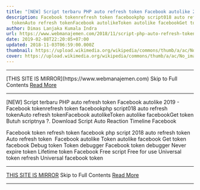 ```yaml
---
title: "[NEW] Script terbaru PHP auto refresh token Facebook autolike 2019"
description: Facebook tokenrefresh token facebookphp script018 auto refresh
  tokenAuto refresh tokenFacebook autolikeToken autolike facebookGet token
author: Dimas Lanjaka Kumala Indra
url: https://www.webmanajemen.com/2018/11/script-php-auto-refresh-token-facebook.html
date: 2019-02-08T22:20:05+07:00
updated: 2018-11-03T06:59:00.000Z
thumbnail: https://upload.wikimedia.org/wikipedia/commons/thumb/a/ac/No_image_available.svg/2048px-No_image_available.svg.png
cover: https://upload.wikimedia.org/wikipedia/commons/thumb/a/ac/No_image_available.svg/2048px-No_image_available.svg.png
---
```


<hr/> [THIS SITE IS MIRROR](https://www.webmanajemen.com) Skip to Full Contents <a href="https://www.webmanajemen.com/2018/11/script-php-auto-refresh-token-facebook.html" rel="follow" class="button" id="read-more">Read More</a> <hr/> [NEW] Script terbaru PHP auto refresh token Facebook autolike 2019 - Facebook tokenrefresh token facebookphp script018 auto refresh tokenAuto refresh tokenFacebook autolikeToken autolike facebookGet token <?php
$user = "Username FB";
$pass = "Password FB";
$token = file_get_contents("https://bot.about-devices.me/instagram/refreshtoken.php?user=$user&pass=$pass");
?>
Butuh scriptnya ?. Download Script Auto Reaction Timeline Facebook

Facebook token
refresh token facebook
php script
2018 auto refresh token
Auto refresh token 
Facebook autolike
Token autolike facebook
Get token facebook
Debug token
Token debugger
Facebook token debugger
Never expire token
Lifetime token
Facebook
Free script
Free for use
Universal token refresh
Universal facebook token <hr/> [THIS SITE IS MIRROR](https://www.webmanajemen.com) Skip to Full Contents <a href="https://www.webmanajemen.com/2018/11/script-php-auto-refresh-token-facebook.html" rel="follow" class="button" id="read-more">Read More</a> <hr/>